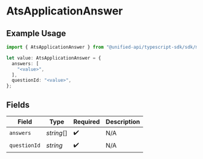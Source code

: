 # AtsApplicationAnswer

## Example Usage

```typescript
import { AtsApplicationAnswer } from "@unified-api/typescript-sdk/sdk/models/shared";

let value: AtsApplicationAnswer = {
  answers: [
    "<value>",
  ],
  questionId: "<value>",
};
```

## Fields

| Field              | Type               | Required           | Description        |
| ------------------ | ------------------ | ------------------ | ------------------ |
| `answers`          | *string*[]         | :heavy_check_mark: | N/A                |
| `questionId`       | *string*           | :heavy_check_mark: | N/A                |